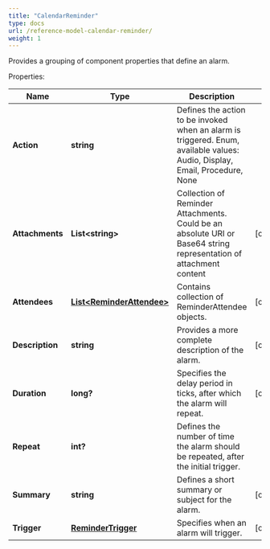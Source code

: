 ```yaml
---
title: "CalendarReminder"
type: docs
url: /reference-model-calendar-reminder/
weight: 1
---
```

Provides a grouping of component properties that define an alarm.             

Properties:

Name | Type | Description | Notes
---- | ---- | ----------- | -----
**Action** | **string** | Defines the action to be invoked when an alarm is triggered. Enum, available values: Audio, Display, Email, Procedure, None | 
**Attachments** | **List&lt;string&gt;** | Collection of Reminder Attachments. Could be an absolute URI or Base64 string representation of attachment content              | [optional] 
**Attendees** | [**List&lt;ReminderAttendee&gt;**](/email/reference-model-reminder-attendee/) | Contains collection of ReminderAttendee objects.              | [optional] 
**Description** | **string** | Provides a more complete description of the alarm. | [optional] 
**Duration** | **long?** | Specifies the delay period in ticks, after which the alarm will repeat.              | [optional] 
**Repeat** | **int?** | Defines the number of time the alarm should be repeated, after the initial trigger.              | 
**Summary** | **string** | Defines a short summary or subject for the alarm. | [optional] 
**Trigger** | [**ReminderTrigger**](/email/reference-model-reminder-trigger/) | Specifies when an alarm will trigger. | [optional] 


